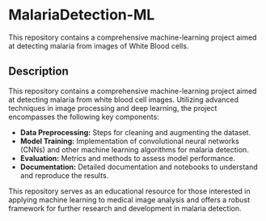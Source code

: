 # MalariaDetection-ML
This repository contains a comprehensive machine-learning project aimed at detecting malaria from images of White Blood cells.

## Description
This repository contains a comprehensive machine-learning project aimed at detecting malaria from white blood cell images. Utilizing advanced techniques in image processing and deep learning, the project encompasses the following key components:

- **Data Preprocessing:** Steps for cleaning and augmenting the dataset.
- **Model Training:** Implementation of convolutional neural networks (CNNs) and other machine learning algorithms for malaria detection.
- **Evaluation:** Metrics and methods to assess model performance.
- **Documentation:** Detailed documentation and notebooks to understand and reproduce the results.

This repository serves as an educational resource for those interested in applying machine learning to medical image analysis and offers a robust framework for further research and development in malaria detection.
